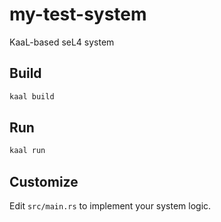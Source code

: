 # my-test-system

KaaL-based seL4 system

## Build

```bash
kaal build
```

## Run

```bash
kaal run
```

## Customize

Edit `src/main.rs` to implement your system logic.
